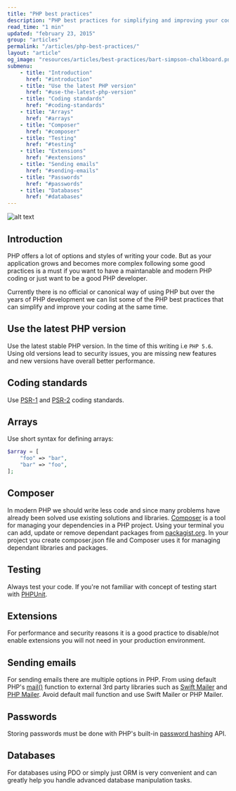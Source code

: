 ```yaml
---
title: "PHP best practices"
description: "PHP best practices for simplifying and improving your coding"
read_time: "1 min"
updated: "february 23, 2015"
group: "articles"
permalink: "/articles/php-best-practices/"
layout: "article"
og_image: "resources/articles/best-practices/bart-simpson-chalkboard.png"
submenu:
    - title: "Introduction"
      href: "#introduction"
    - title: "Use the latest PHP version"
      href: "#use-the-latest-php-version"
    - title: "Coding standards"
      href: "#coding-standards"
    - title: "Arrays"
      href: "#arrays"
    - title: "Composer"
      href: "#composer"
    - title: "Testing"
      href: "#testing"
    - title: "Extensions"
      href: "#extensions"
    - title: "Sending emails"
      href: "#sending-emails"
    - title: "Passwords"
      href: "#passwords"
    - title: "Databases"
      href: "#databases"
---
```


![alt text](https://raw.githubusercontent.com/wwphp-fb/php-resources/master/articles/best-practices/bart-simpson-chalkboard.png "PHP Best practices")

## Introduction

PHP offers a lot of options and styles of writing your code. But as your application grows and
becomes more complex following some good practices is a must if you want to have a maintanable and modern PHP coding
or just want to be a good PHP developer.

Currently there is no official or canonical way of using PHP but over the years of PHP development we can list
some of the PHP best practices that can simplify and improve your coding at the same time.

## Use the latest PHP version

Use the latest stable PHP version. In the time of this writing i.e `PHP 5.6`. Using old versions lead to security issues, you are missing new features and new versions have overall better performance.

## Coding standards

Use [PSR-1][psr-1] and [PSR-2][psr-2] coding standards.

## Arrays

Use short syntax for defining arrays:

```php
$array = [
    "foo" => "bar",
    "bar" => "foo",
];
```

## Composer

In modern PHP we should write less code and since many problems have already been solved use existing solutions and libraries.
[Composer][composer] is a tool for managing your dependencies in a PHP project. Using your terminal you can add, update or remove dependant packages from [packagist.org][packagist]. In your project you create composer.json file and Composer uses it for managing dependant libraries and packages.

## Testing

Always test your code. If you're not familiar with concept of testing start with [PHPUnit][phpunit].

## Extensions

For performance and security reasons it is a good practice to disable/not enable extensions you will not need in your production environment.

## Sending emails

For sending emails there are multiple options in PHP. From using default PHP's [mail()][mail] function to external 3rd party libraries such as [Swift Mailer][swift-mailer] and [PHP Mailer][php-mailer]. Avoid default mail function and use Swift Mailer or PHP Mailer.

## Passwords

Storing passwords must be done with PHP's built-in [password hashing][password-hashing] API.

## Databases

For databases using PDO or simply just ORM is very convenient and can greatly help you handle advanced database manipulation tasks.

[psr-1]: http://www.php-fig.org/psr/psr-1/
[psr-2]: http://www.php-fig.org/psr/psr-2/
[composer]: https://getcomposer.org
[packagist]: https://packagist.org
[phpunit]: http://phpunit.de
[mail]: http://php.net/manual/function.mail
[swift-mailer]: http://swiftmailer.org/
[php-mailer]: https://github.com/PHPMailer/PHPMailer
[password-hashing]: http://php.net/manual/en/book.password.php